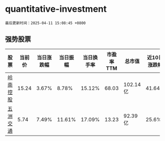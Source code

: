 # quantitative-investment

`最后更新时间：2025-04-11 15:08:45 +0800`

## 强势股票

|股票|当前价|当日涨跌幅|当日振幅|当日换手率|市盈率TTM|总市值|近10日涨跌幅|
|----|----|----|----|----|----|----|----|
|[岭南控股](https://xueqiu.com/S/SZ000524)|15.24|3.67%|8.78%|15.12%|68.03|102.14亿|41.64%|
|[五洲交通](https://xueqiu.com/S/SH600368)|5.74|7.49%|11.61%|17.09%|13.23|92.39亿|25.6%|
